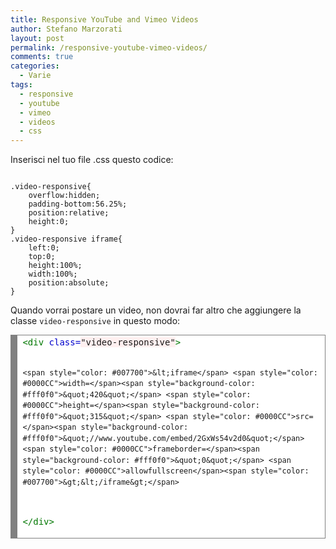 ```yaml
---
title: Responsive YouTube and Vimeo Videos
author: Stefano Marzorati
layout: post
permalink: /responsive-youtube-vimeo-videos/
comments: true
categories:
  - Varie
tags:
  - responsive
  - youtube
  - vimeo
  - videos
  - css
---
```

Inserisci nel tuo file .css questo codice:
<pre><code>
.video-responsive{
    overflow:hidden;
    padding-bottom:56.25%;
    position:relative;
    height:0;
}
.video-responsive iframe{
    left:0;
    top:0;
    height:100%;
    width:100%;
    position:absolute;
}
</code></pre>

Quando vorrai postare un video, non dovrai far altro che aggiungere la classe <code>video-responsive</code> in questo modo:

<!-- HTML generated using hilite.me --><div style="background: #ffffff; overflow:auto;width:auto;border:solid gray;border-width:.1em .1em .1em .8em;padding:.2em .6em;"><pre style="margin: 0; line-height: 125%"><span style="color: #007700">&lt;div</span> <span style="color: #0000CC">class=</span><span style="background-color: #fff0f0">&quot;video-responsive&quot;</span><span style="color: #007700">&gt;</span>
    <span style="color: #007700">&lt;iframe</span> <span style="color: #0000CC">width=</span><span style="background-color: #fff0f0">&quot;420&quot;</span> <span style="color: #0000CC">height=</span><span style="background-color: #fff0f0">&quot;315&quot;</span> <span style="color: #0000CC">src=</span><span style="background-color: #fff0f0">&quot;//www.youtube.com/embed/2GxWs54v2d0&quot;</span> <span style="color: #0000CC">frameborder=</span><span style="background-color: #fff0f0">&quot;0&quot;</span> <span style="color: #0000CC">allowfullscreen</span><span style="color: #007700">&gt;&lt;/iframe&gt;</span>
<span style="color: #007700">&lt;/div&gt;</span>
</pre></div>
